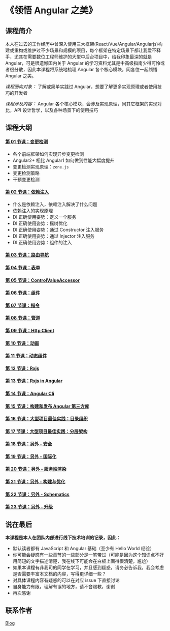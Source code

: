 # 《领悟 Angular 之美》

## 课程简介
 本人在过去的工作经历中曾深入使用三大框架(React/Vue/Angular/Angularjs)构建或重构或维护过不少场景和规模的项目，每个框架在特定场景下都让我爱不释手，尤其在需要数位工程师维护的大型中后台项目中，给我印象最深的就是 Angular，可是很遗憾国内关于 Angular 的学习资料尤其是中高级指南少得可怜或者很分散，因此本课程将系统地梳理 Angular 各个核心模块，同各位一起领悟 Angular 之美。

*课程面向对象：* 了解或简单实践过 Angular，想要了解更多实现原理或者使用技巧的开发者

*课程涉及内容：* Angular 各个核心模块，会涉及实现原理，同其它框架的实现对比，API 设计哲学，以及各种场景下的使用技巧


## 课程大纲

#### [第 01 节课：变更检测](./01/README.md)
 * 各个前端框架如何实现异步变更检测
 * Angular2+ 相比 Angular1 如何做到性能大幅度提升
 * 变更检测实现原理：`zone.js`
 * 变更检测策略
 * 干预变更检测

#### [第 02 节课：依赖注入](./02/README.md)

* 什么是依赖注入，依赖注入解决了什么问题
* 依赖注入的实现原理
* DI 正确使用姿势：定义一个服务
* DI 正确使用姿势：摇树优化
* DI 正确使用姿势：通过 Constructor 注入服务
* DI 正确使用姿势：通过 Injector 注入服务
* DI 正确使用姿势：组件的注入

#### [第 03 节课：路由导航](./03/README.md)

#### [第 04 节课：表单](./06/README.md)

#### [第 05 节课：ControlValueAccessor](./)

#### [第 06 节课：组件](./)

#### [第 07 节课：指令](./)

#### [第 08 节课：管道](./)

#### [第 09 节课：Http Client](./)

#### [第 10 节课：动画](./)

#### [第 11 节课：动态组件](./)

#### [第 12 节课：Rxjs](./)

#### [第 13 节课：Rxjs in Angular](./)

#### [第 14 节课：Angular Cli]()

#### [第 15 节课：构建和发布 Angular 第三方库](./)

#### [第 16 节课：大型项目最佳实践：目录组织](./)

#### [第 17 节课：大型项目最佳实践：分层架构](./)

#### [第 18 节课：另外 - 安全](./)

#### [第 19 节课：另外 - 国际化](./)

#### [第 20 节课：另外 - 服务端渲染](./)

#### [第 21 节课：另外 - 构建与优化](./)

#### [第 22 节课：另外 - Schematics](./)

#### [第 23 节课：另外 - 升级](./)


## 说在最后

**本课程是本人在团队内部进行线下技术培训的记录，因此：**

* 默认读者都有 JavaScript 和 Angular 基础（至少有 Hello World 经验）
* 你可能会疑惑有一些章节的一些部分是一笔带过（可能是因为这个知识点不好用简短的文字描述清楚，我在线下可能会在白板上画得很清楚，尴尬）
* 如果本课程有非我司的同学在学习，并且感到疑惑，请务必告诉我，我会考虑是否需要丰富本文档的内容，写得更详细一些？
* 对具体课程内容有疑惑的可以在对应 issue 下直接讨论
* 自身能力有限，理解有误的地方，请不吝赐教，谢谢
* 再次感谢

## 联系作者

[Blog](http://blog.olivewind.com/)

